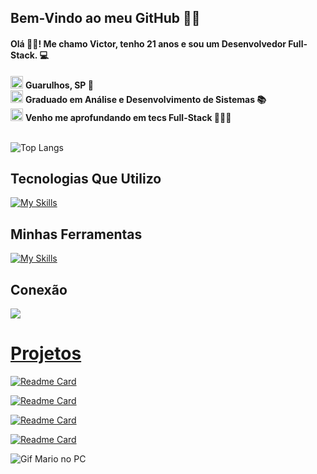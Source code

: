 <h2>Bem-Vindo ao meu GitHub ✌🏽</h2>
<h4>Olá 👋🏻! Me chamo Victor, tenho 21 anos e sou um Desenvolvedor Full-Stack. 💻  </h4>

<div>
  <img src="https://user-images.githubusercontent.com/74038190/212284087-bbe7e430-757e-4901-90bf-4cd2ce3e1852.gif" alt="code" width="20px">
  <strong>Guarulhos, SP 📌 </strong>
</div>
<div>
  <img src="https://user-images.githubusercontent.com/74038190/212284087-bbe7e430-757e-4901-90bf-4cd2ce3e1852.gif" alt="code" width="20px">
  <strong>Graduado em Análise e Desenvolvimento de Sistemas 📚 </strong>
</div>
<div>
  <img src="https://user-images.githubusercontent.com/74038190/212284087-bbe7e430-757e-4901-90bf-4cd2ce3e1852.gif" alt="code" width="20px">
  <strong>Venho me aprofundando em tecs Full-Stack 👨🏻‍💻 </strong>
</div>
<br/>

![Top Langs](https://github-readme-stats.vercel.app/api/top-langs/?username=victorsantana03&layout=compact&bg_color=000&border_color=30A3DC&title_color=E94D5F&text_color=FFF)

## Tecnologias Que Utilizo
[![My Skills](https://skillicons.dev/icons?i=js,react,html,css,tailwind,nextjs,ts,nodejs,express,git,mongo,postgres,prisma)](https://skillicons.dev)

## Minhas Ferramentas
[![My Skills](https://skillicons.dev/icons?i=vscode,windows,vite,netlify,github,figma,notion)](https://skillicons.dev)

## Conexão
<div>
  <a href="//www.linkedin.com/in/victor-alves-santana-111440196"><img src="https://img.shields.io/badge/LinkedIn-0077B5?style=for-the-badge&logo=linkedin&logoColor=white">
</div>

# Projetos

 
[![Readme Card](https://github-readme-stats.vercel.app/api/pin/?username=victorsantana03&repo=Portfolio_React&bg_color=000&border_color=30A3DC&show_icons=true&icon_color=30A3DC&title_color=E94D5F&text_color=FFF)](https://github.com/victorsantana03/Portfolio_React)
  
  
[![Readme Card](https://github-readme-stats.vercel.app/api/pin/?username=victorsantana03&repo=Barbershop&bg_color=000&border_color=30A3DC&show_icons=true&icon_color=30A3DC&title_color=E94D5F&text_color=FFF)](https://github.com/victorsantana03/Barbershop)
  
[![Readme Card](https://github-readme-stats.vercel.app/api/pin/?username=victorsantana03&repo=bewear-bootcamp&bg_color=000&border_color=30A3DC&show_icons=true&icon_color=30A3DC&title_color=E94D5F&text_color=FFF)](https://github.com/victorsantana03/bewear-bootcamp)
  
  
[![Readme Card](https://github-readme-stats.vercel.app/api/pin/?username=victorsantana03&repo=Tool_Management&bg_color=000&border_color=30A3DC&show_icons=true&icon_color=30A3DC&title_color=E94D5F&text_color=FFF)](https://github.com/victorsantana03/Tool_Management)
  






<img src="https://i.pinimg.com/originals/90/70/32/9070324cdfc07c68d60eed0c39e77573.gif" alt="Gif Mario no PC" align="center"></img>
